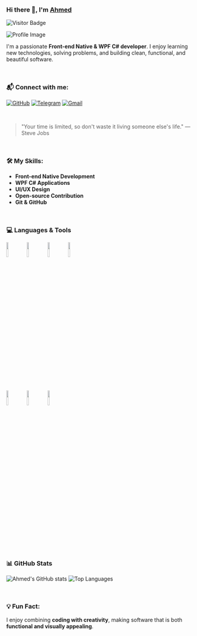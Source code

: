 ### Hi there 👋, I'm [Ahmed](https://www.github.com/Eng-ahmed-dev1)  

![Visitor Badge](https://visitor-badge.laobi.icu/badge?page_id=Eng-ahmed-dev1)

![Profile Image](https://github.com/sriharikapu/sriharikapu/blob/master/CO.png?raw=true)

I'm a passionate **Front-end Native & WPF C# developer**. I enjoy learning new technologies, solving problems, and building clean, functional, and beautiful software.

<br/>

### 📬 Connect with me:
[![GitHub](https://img.shields.io/github/followers/Eng-ahmed-dev1?style=social)](https://github.com/Eng-ahmed-dev1)
[![Telegram](https://img.shields.io/badge/Telegram-%40devAhmedl-blue?style=flat-square&logo=Telegram&logoColor=white)](https://t.me/devAhmedl)
[![Gmail](https://img.shields.io/badge/Gmail-ahmed.devmail1%40gmail.com-red?style=flat-square&logo=Gmail&logoColor=white)](mailto:ahmed.devmail1@gmail.com)

<br/>

> "Your time is limited, so don't waste it living someone else's life." — Steve Jobs

<br/>

### 🛠 My Skills:
- **Front-end Native Development**
- **WPF C# Applications**
- **UI/UX Design**
- **Open-source Contribution**
- **Git & GitHub**

<br/>

### 💻 Languages & Tools

<p>
  <code><img width="10%" src="https://www.vectorlogo.zone/logos/mysql/mysql-ar21.svg"></code>
  <code><img width="10%" src="https://www.vectorlogo.zone/logos/dotnet/dotnet-ar21.svg"></code>
  <code><img width="10%" src="https://www.vectorlogo.zone/logos/cplusplus/cplusplus-ar21.svg"></code>
  <code><img width="10%" src="https://www.vectorlogo.zone/logos/javascript/javascript-ar21.svg"></code>
  <br />
  <code><img width="10%" src="https://www.vectorlogo.zone/logos/w3_html5/w3_html5-ar21.svg"></code>
  <code><img width="10%" src="https://www.vectorlogo.zone/logos/w3_css/w3_css-ar21.svg"></code>
  <code><img width="10%" src="https://www.vectorlogo.zone/logos/python/python-ar21.svg"></code>
</p>

<br/>

### 📊 GitHub Stats

![Ahmed's GitHub stats](https://github-readme-stats.vercel.app/api?username=Eng-ahmed-dev1&show_icons=true&theme=dark&hide_border=true)
![Top Languages](https://github-readme-stats.vercel.app/api/top-langs/?username=Eng-ahmed-dev1&layout=compact&theme=dark&hide_border=true)

<br/>

### 💡 Fun Fact:
I enjoy combining **coding with creativity**, making software that is both **functional and visually appealing**.
